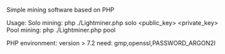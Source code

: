 Simple mining software based on PHP

Usage:
Solo mining: php ./Lightminer.php solo <node> <public_key> <private_key>
Pool mining: php ./Lightminer.php pool <pool> <your-address> <your-work>
  
  
PHP environment:
version > 7.2
need:  gmp,openssl,PASSWORD_ARGON2I
